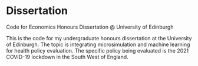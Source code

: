 # Dissertation
Code for Economics Honours Dissertation @ University of Edinburgh

This is the code for my undergraduate honours dissertation at the University of Edinburgh. The topic is integrating microsimulation and machine learning for health policy evaluation. 
The specific policy being evaluated is the 2021 COVID-19 lockdown in the South West of England.
